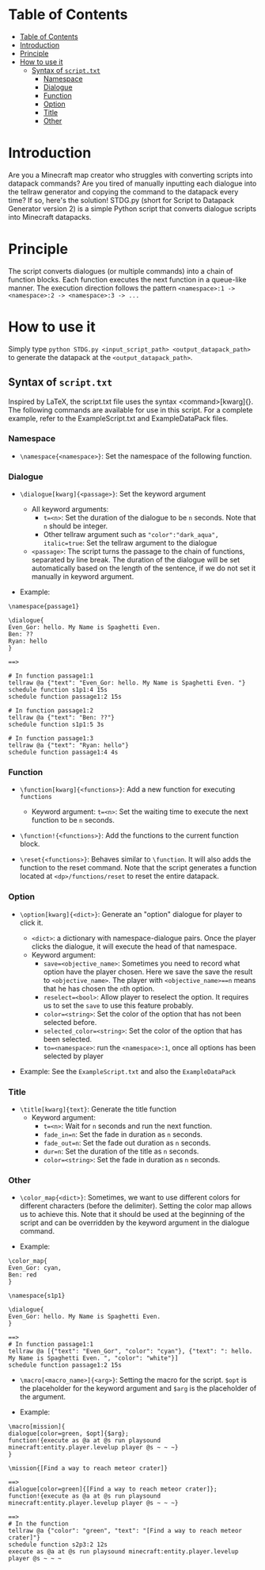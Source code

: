 # Table of Contents
- [Table of Contents](#table-of-contents)
- [Introduction](#introduction)
- [Principle](#principle)
- [How to use it](#how-to-use-it)
  - [Syntax of `script.txt`](#syntax-of-scripttxt)
    - [Namespace](#namespace)
    - [Dialogue](#dialogue)
    - [Function](#function)
    - [Option](#option)
    - [Title](#title)
    - [Other](#other)

# Introduction

Are you a Minecraft map creator who struggles with converting scripts into datapack commands? Are you tired of manually inputting each dialogue into the tellraw generator and copying the command to the datapack every time? If so, here's the solution! STDG.py (short for Script to Datapack Generator version 2) is a simple Python script that converts dialogue scripts into Minecraft datapacks.

# Principle

The script converts dialogues (or multiple commands) into a chain of function blocks. Each function executes the next function in a queue-like manner. The execution direction follows the pattern `<namespace>:1 -> <namespace>:2 -> <namespace>:3 -> ...`

# How to use it

Simply type `python STDG.py <input_script_path> <output_datapack_path>` to generate the datapack at the `<output_datapack_path>`.

## Syntax of `script.txt`

Inspired by LaTeX, the script.txt file uses the syntax \<command>[kwarg]{<arg>}. The following commands are available for use in this script. For a complete example, refer to the ExampleScript.txt and ExampleDataPack files.

### Namespace

- `\namespace{<namespace>}`: Set the namespace of the following function.

### Dialogue

- `\dialogue[kwarg]{<passage>}`: Set the keyword argument
  - All keyword arguments:
    - `t=<n>`: Set the duration of the dialogue to be `n` seconds. Note that `n` should be integer.
    - Other tellraw argument such as `"color":"dark_aqua", italic=true`: Set the tellraw argument to the dialogue
  - `<passage>`: The script turns the passage to the chain of functions, separated by line break. The duration of the dialogue will be set automatically based on the length of the sentence, if we do not set it manually in keyword argument.

- Example: 
```
\namespace{passage1}

\dialogue{
Even_Gor: hello. My Name is Spaghetti Even. 
Ben: ??
Ryan: hello
}

==>

# In function passage1:1
tellraw @a {"text": "Even_Gor: hello. My Name is Spaghetti Even. "}
schedule function s1p1:4 15s
schedule function passage1:2 15s

# In function passage1:2
tellraw @a {"text": "Ben: ??"}
schedule function s1p1:5 3s

# In function passage1:3
tellraw @a {"text": "Ryan: hello"}
schedule function passage1:4 4s
```


### Function

- `\function[kwarg]{<functions>}`: Add a new function for executing `functions`
  - Keyword argument: `t=<n>`: Set the waiting time to execute the next function to be `n` seconds.

- `\function!{<functions>}`: Add the functions to the current function block.

- `\reset{<functions>}`: Behaves similar to `\function`. It will also adds the function to the reset command. Note that the script generates a function located at `<dp>/functions/reset` to reset the entire datapack.

### Option

- `\option[kwarg]{<dict>}`: Generate an "option" dialogue for player to click it. 
  - `<dict>`: a dictionary with namespace-dialogue pairs. Once the player clicks the dialogue, it will execute the head of that namespace.
  - Keyword argument: 
    - `save=<objective_name>`: Sometimes you need to record what option have the player chosen. Here we save the save the result to `<objective_name>`. The player with `<objective_name>==n` means that he has chosen the `n`th option.
    - `reselect=<bool>`: Allow player to reselect the option. It requires us to set the `save` to use this feature probably.
    - `color=<string>`: Set the color of the option that has not been selected before.
    - `selected_color=<string>`: Set the color of the option that has been selected.
    - `to=<namespace>`: run the `<namespace>:1`, once all options has been selected by player

- Example: See the `ExampleScript.txt` and also the `ExampleDataPack`

### Title 

- `\title[kwarg]{text}`: Generate the title function
  - Keyword argument: 
    - `t=<n>`: Wait for `n` seconds and run the next function.
    - `fade_in=n`: Set the fade in duration as `n` seconds.
    - `fade_out=n`: Set the fade out duration as `n` seconds.
    - `dur=n`: Set the duration of the title as `n` seconds.
    - `color=<string>`: Set the fade in duration as `n` seconds.

### Other

- `\color_map{<dict>}`: Sometimes, we want to use different colors for different characters (before the delimiter). Setting the color map allows us to achieve this. Note that it should be used at the beginning of the script and can be overridden by the keyword argument in the dialogue command.

- Example: 
```
\color_map{
Even_Gor: cyan, 
Ben: red
}

\namespace{s1p1}

\dialogue{
Even_Gor: hello. My Name is Spaghetti Even. 
}

==> 
# In function passage1:1
tellraw @a [{"text": "Even_Gor", "color": "cyan"}, {"text": ": hello. My Name is Spaghetti Even. ", "color": "white"}]
schedule function passage1:2 15s
```

- `\macro[<macro_name>]{<arg>}`: Setting the macro for the script. `$opt` is the placeholder for the keyword argument and `$arg` is the placeholder of the argument.

- Example:

```
\macro[mission]{
dialogue[color=green, $opt]{$arg}; 
function!{execute as @a at @s run playsound minecraft:entity.player.levelup player @s ~ ~ ~}
}

\mission{[Find a way to reach meteor crater]}

==> 
dialogue[color=green]{[Find a way to reach meteor crater]}; 
function!{execute as @a at @s run playsound minecraft:entity.player.levelup player @s ~ ~ ~}

==> 
# In the function
tellraw @a {"color": "green", "text": "[Find a way to reach meteor crater]"}
schedule function s2p3:2 12s
execute as @a at @s run playsound minecraft:entity.player.levelup player @s ~ ~ ~
```

